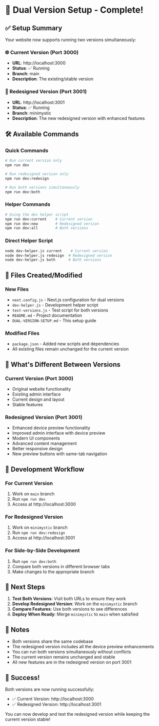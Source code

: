 # 🚀 Dual Version Setup - Complete!

## ✅ Setup Summary

Your website now supports running two versions simultaneously:

### 🌐 Current Version (Port 3000)
- **URL**: http://localhost:3000
- **Status**: ✅ Running
- **Branch**: main
- **Description**: The existing/stable version

### 🎨 Redesigned Version (Port 3001)  
- **URL**: http://localhost:3001
- **Status**: ✅ Running
- **Branch**: minimystic
- **Description**: The new redesigned version with enhanced features

## 🛠️ Available Commands

### Quick Commands
```bash
# Run current version only
npm run dev

# Run redesigned version only  
npm run dev:redesign

# Run both versions simultaneously
npm run dev:both
```

### Helper Commands
```bash
# Using the dev helper script
npm run dev:current    # Current version
npm run dev:new        # Redesigned version  
npm run dev:all        # Both versions
```

### Direct Helper Script
```bash
node dev-helper.js current    # Current version
node dev-helper.js redesign  # Redesigned version
node dev-helper.js both      # Both versions
```

## 📁 Files Created/Modified

### New Files
- `next.config.js` - Next.js configuration for dual versions
- `dev-helper.js` - Development helper script
- `test-versions.js` - Test script for both versions
- `README.md` - Project documentation
- `DUAL-VERSION-SETUP.md` - This setup guide

### Modified Files
- `package.json` - Added new scripts and dependencies
- All existing files remain unchanged for the current version

## 🎯 What's Different Between Versions

### Current Version (Port 3000)
- Original website functionality
- Existing admin interface
- Current design and layout
- Stable features

### Redesigned Version (Port 3001)
- Enhanced device preview functionality
- Improved admin interface with device preview
- Modern UI components
- Advanced content management
- Better responsive design
- New preview buttons with same-tab navigation

## 🔧 Development Workflow

### For Current Version
1. Work on `main` branch
2. Run `npm run dev`
3. Access at http://localhost:3000

### For Redesigned Version
1. Work on `minimystic` branch
2. Run `npm run dev:redesign`
3. Access at http://localhost:3001

### For Side-by-Side Development
1. Run `npm run dev:both`
2. Compare both versions in different browser tabs
3. Make changes to the appropriate branch

## 🚀 Next Steps

1. **Test Both Versions**: Visit both URLs to ensure they work
2. **Develop Redesigned Version**: Work on the `minimystic` branch
3. **Compare Features**: Use both versions to see differences
4. **Deploy When Ready**: Merge `minimystic` to `main` when satisfied

## 📝 Notes

- Both versions share the same codebase
- The redesigned version includes all the device preview enhancements
- You can run both versions simultaneously without conflicts
- The current version remains unchanged and stable
- All new features are in the redesigned version on port 3001

## 🎉 Success!

Both versions are now running successfully:
- ✅ Current Version: http://localhost:3000
- ✅ Redesigned Version: http://localhost:3001

You can now develop and test the redesigned version while keeping the current version stable!
